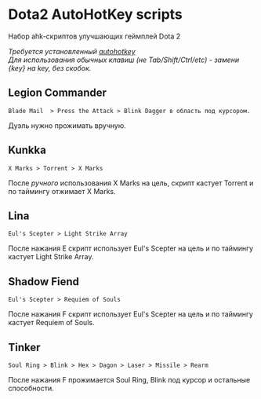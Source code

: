 # Dota2 AutoHotKey scripts

Набор ahk-скриптов улучшающих геймплей Dota 2  
  
*Требуется установленный [autohotkey](https://www.autohotkey.com/)*  
*Для использования обычных клавиш (не Tab/Shift/Ctrl/etc) - замени {*key*} на *key*, без скобок.*

## Legion Commander
```
Blade Mail  > Press the Attack > Blink Dagger в область под курсором.
```
Дуэль нужно прожимать вручную.  

## Kunkka
```
X Marks > Torrent > X Marks  
```
После *ручного* использования X Marks на цель, скрипт кастует Torrent и по таймингу отжимает X Marks.  

## Lina
```
Eul's Scepter > Light Strike Array
```
После нажания E скрипт использует Eul's Scepter на цель и по таймингу кастует Light Strike Array.  

## Shadow Fiend
```
Eul's Scepter > Requiem of Souls
```
После нажания F скрипт использует Eul's Scepter на цель и по таймингу кастует Requiem of Souls.

## Tinker
```
Soul Ring > Blink > Hex > Dagon > Laser > Missile > Rearm
```
После нажания F прожимается Soul Ring, Blink под курсор и остальные способности. 
